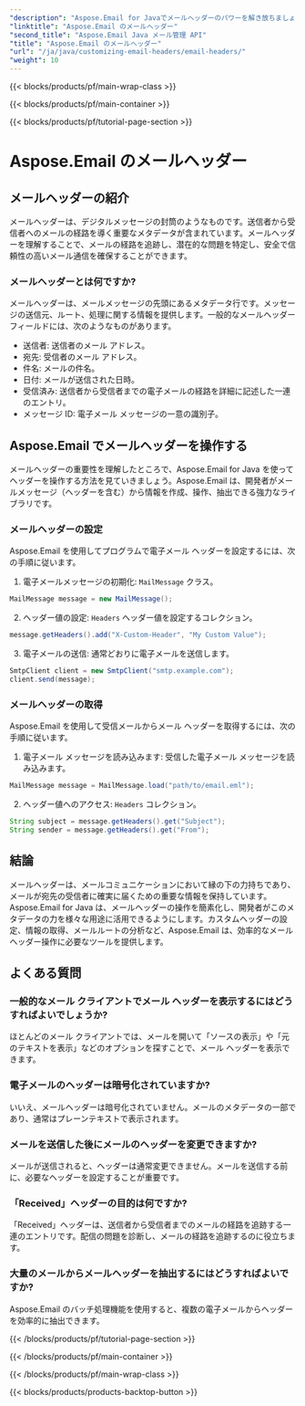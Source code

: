 ```yaml
---
"description": "Aspose.Email for Javaでメールヘッダーのパワーを解き放ちましょう。メールヘッダーを簡単に設定・取得する方法を学びましょう。"
"linktitle": "Aspose.Email のメールヘッダー"
"second_title": "Aspose.Email Java メール管理 API"
"title": "Aspose.Email のメールヘッダー"
"url": "/ja/java/customizing-email-headers/email-headers/"
"weight": 10
---
```


{{< blocks/products/pf/main-wrap-class >}}

{{< blocks/products/pf/main-container >}}

{{< blocks/products/pf/tutorial-page-section >}}

# Aspose.Email のメールヘッダー


## メールヘッダーの紹介

メールヘッダーは、デジタルメッセージの封筒のようなものです。送信者から受信者へのメールの経路を導く重要なメタデータが含まれています。メールヘッダーを理解することで、メールの経路を追跡し、潜在的な問題を特定し、安全で信頼性の高いメール通信を確保することができます。

### メールヘッダーとは何ですか?

メールヘッダーは、メールメッセージの先頭にあるメタデータ行です。メッセージの送信元、ルート、処理に関する情報を提供します。一般的なメールヘッダーフィールドには、次のようなものがあります。

- 送信者: 送信者のメール アドレス。
- 宛先: 受信者のメール アドレス。
- 件名: メールの件名。
- 日付: メールが送信された日時。
- 受信済み: 送信者から受信者までの電子メールの経路を詳細に記述した一連のエントリ。
- メッセージ ID: 電子メール メッセージの一意の識別子。

## Aspose.Email でメールヘッダーを操作する

メールヘッダーの重要性を理解したところで、Aspose.Email for Java を使ってヘッダーを操作する方法を見ていきましょう。Aspose.Email は、開発者がメールメッセージ（ヘッダーを含む）から情報を作成、操作、抽出できる強力なライブラリです。

### メールヘッダーの設定

Aspose.Email を使用してプログラムで電子メール ヘッダーを設定するには、次の手順に従います。

1. 電子メールメッセージの初期化: `MailMessage` クラス。

```java
MailMessage message = new MailMessage();
```

2. ヘッダー値の設定: `Headers` ヘッダー値を設定するコレクション。

```java
message.getHeaders().add("X-Custom-Header", "My Custom Value");
```

3. 電子メールの送信: 通常どおりに電子メールを送信します。

```java
SmtpClient client = new SmtpClient("smtp.example.com");
client.send(message);
```

### メールヘッダーの取得

Aspose.Email を使用して受信メールからメール ヘッダーを取得するには、次の手順に従います。

1. 電子メール メッセージを読み込みます: 受信した電子メール メッセージを読み込みます。

```java
MailMessage message = MailMessage.load("path/to/email.eml");
```

2. ヘッダー値へのアクセス: `Headers` コレクション。

```java
String subject = message.getHeaders().get("Subject");
String sender = message.getHeaders().get("From");
```

## 結論

メールヘッダーは、メールコミュニケーションにおいて縁の下の力持ちであり、メールが宛先の受信者に確実に届くための重要な情報を保持しています。Aspose.Email for Java は、メールヘッダーの操作を簡素化し、開発者がこのメタデータの力を様々な用途に活用できるようにします。カスタムヘッダーの設定、情報の取得、メールルートの分析など、Aspose.Email は、効率的なメールヘッダー操作に必要なツールを提供します。

## よくある質問

### 一般的なメール クライアントでメール ヘッダーを表示するにはどうすればよいでしょうか?

ほとんどのメール クライアントでは、メールを開いて「ソースの表示」や「元のテキストを表示」などのオプションを探すことで、メール ヘッダーを表示できます。

### 電子メールのヘッダーは暗号化されていますか?

いいえ、メールヘッダーは暗号化されていません。メールのメタデータの一部であり、通常はプレーンテキストで表示されます。

### メールを送信した後にメールのヘッダーを変更できますか?

メールが送信されると、ヘッダーは通常変更できません。メールを送信する前に、必要なヘッダーを設定することが重要です。

### 「Received」ヘッダーの目的は何ですか?

「Received」ヘッダーは、送信者から受信者までのメールの経路を追跡する一連のエントリです。配信の問題を診断し、メールの経路を追跡するのに役立ちます。

### 大量のメールからメールヘッダーを抽出するにはどうすればよいですか?

Aspose.Email のバッチ処理機能を使用すると、複数の電子メールからヘッダーを効率的に抽出できます。

{{< /blocks/products/pf/tutorial-page-section >}}

{{< /blocks/products/pf/main-container >}}

{{< /blocks/products/pf/main-wrap-class >}}

{{< blocks/products/products-backtop-button >}}